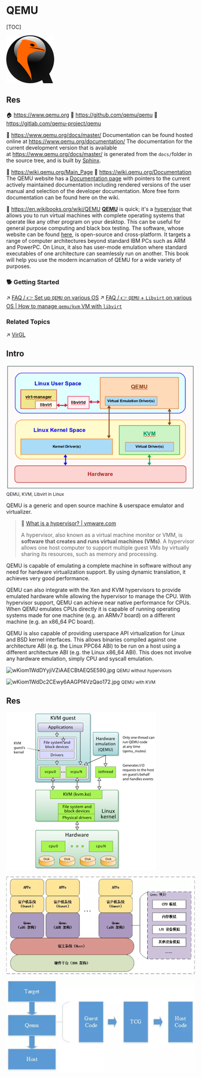 # QEMU

[TOC]



![Logo](../../../../../../../../../Assets/Pics/qemu_128x128.png)



## Res
🏠 https://www.qemu.org
🚧 https://github.com/qemu/qemu
🚧 https://gitlab.com/qemu-project/qemu

📂 https://www.qemu.org/docs/master/
Documentation can be found hosted online at <https://www.qemu.org/documentation/> The documentation for the current development version that is available at <https://www.qemu.org/docs/master/> is generated from the `docs/`folder in the source tree, and is built by [Sphinx](https://www.sphinx-doc.org/en/master/).

📂 https://wiki.qemu.org/Main_Page
📂 https://wiki.qemu.org/Documentation
The QEMU website has a [Documentation page](https://www.qemu.org/documentation/) with pointers to the current actively maintained documentation including rendered versions of the user manual and selection of the developer documentation. More free form documentation can be found here on the wiki.

📂 https://en.wikibooks.org/wiki/QEMU
**[QEMU](https://en.wikipedia.org/wiki/QEMU "w:QEMU")** is quick; it's a [hypervisor](https://en.wikipedia.org/wiki/Hypervisor "w:Hypervisor") that allows you to run virtual machines with complete operating systems that operate like any other program on your desktop. This can be useful for general purpose computing and black box testing. The software, whose website can be found [here](https://www.qemu.org/), is open-source and cross-platform. It targets a range of computer architectures beyond standard IBM PCs such as ARM and PowerPC. On Linux, it also has user-mode emulation where standard executables of one architecture can seamlessly run on another. This book will help you use the modern incarnation of QEMU for a wide variety of purposes.

### 🐕 Getting Started
↗ [FAQ / 👉 Set up `QEMU` on various OS](../../../../../FAQ.md#👉%20Set%20up%20`QEMU`%20on%20various%20OS)
↗ [FAQ / 👉 `QEMU` + `Libvirt` on various OS | How to manage `qemu/kvm` VM with `libvirt`](../../../../../FAQ.md#👉%20`QEMU`%20+%20`Libvirt`%20on%20various%20OS%20|%20How%20to%20manage%20`qemu/kvm`%20VM%20with%20`libvirt`)


### Related Topics
↗ [VirGL](../../../../../../../👩‍💻%20Programming%20Methodology%20and%20Languages/🛠️%20Programming%20Tools%20Chain/🚠%20Application%20Runtimes%20&%20SDKs/🧩%20Media%20Processing%20&%20GUI%20SDK/🖼️%20Graphics%20Rendering%20Frameworks%20(2D%20&%203D)/📌%20Mesa%20Project/VirGL/VirGL.md)



## Intro
![](../../../../../../../../../Assets/Pics/Pasted%20image%2020230307225650.png)
<small>QEMU, KVM, Libvirt in Linux</small>

QEMU is a generic and open source machine & userspace emulator and virtualizer.

> 🔗 [What is a hypervisor? | vmware.com](https://www.vmware.com/topics/glossary/content/hypervisor.html)
>
> A hypervisor, also known as a virtual machine monitor or VMM, is **software that creates and runs virtual machines (VMs)**. A hypervisor allows one host computer to support multiple guest VMs by virtually sharing its resources, such as memory and processing.

QEMU is capable of emulating a complete machine in software without any need for hardware virtualization support. By using dynamic translation, it achieves very good performance. 

QEMU can also integrate with the Xen and KVM hypervisors to provide emulated hardware while allowing the hypervisor to manage the CPU. With hypervisor support, QEMU can achieve near native performance for CPUs. When QEMU emulates CPUs directly it is capable of running operating systems made for one machine (e.g. an ARMv7 board) on a different machine (e.g. an x86_64 PC board).

QEMU is also capable of providing userspace API virtualization for Linux and BSD kernel interfaces. This allows binaries compiled against one architecture ABI (e.g. the Linux PPC64 ABI) to be run on a host using a different architecture ABI (e.g. the Linux x86_64 ABI). This does not involve any hardware emulation, simply CPU and syscall emulation.

![wKiom1WdDYyjiVZiAAECBtAEQ5E590.jpg](https://img-blog.csdnimg.cn/20190318151921689.jpg?x-oss-process=image/watermark,type_ZmFuZ3poZW5naGVpdGk,shadow_10,text_aHR0cHM6Ly9ibG9nLmNzZG4ubmV0L3doYXRkYXk=,size_16,color_FFFFFF,t_70)
<small>QEMU without hypervisors </small>

![wKiom1WdDc2CEwy6AAGPf4VzQao172.jpg](https://img-blog.csdnimg.cn/20190318151929100.jpg?x-oss-process=image/watermark,type_ZmFuZ3poZW5naGVpdGk,shadow_10,text_aHR0cHM6Ly9ibG9nLmNzZG4ubmV0L3doYXRkYXk=,size_16,color_FFFFFF,t_70)
<small>QEMU with KVM</small>



## Res
[QEMU简介 | CSDN]: https://blog.csdn.net/hunanchenxingyu/article/details/43230229

[What is the difference between qemu and kvm]: https://www.packetcoders.io/what-is-the-difference-between-qemu-and-kvm/


![image1](../../../../../../../../../Assets/Pics/image1.png)

[KVM-Qemu-Libvirt三者之间的关系]: https://blog.csdn.net/whatday/article/details/78445932

[XOS 使用 qemu 创建虚拟机]:https://zhjwpku.com/2021/09/28/OSX-create-vm-using-qemu.html
[使用 qemu 搭建内核开发环境]:https://links.jianshu.com/go?to=https%3A%2F%2Fwww.cnblogs.com%2Fhellogc%2Fp%2F7482066.html

[👍 Getting started with qemu]: https://drewdevault.com/2018/09/10/Getting-started-with-qemu.html

[Qemu 入门指南 ｜ CSDN]: https://blog.csdn.net/fontthrone/article/details/104157859
![](../../../../../../../../../Assets/Pics/Pasted%20image%2020231011103121.png)

![](../../../../../../../../../Assets/Pics/Pasted%20image%2020231011103113.png)